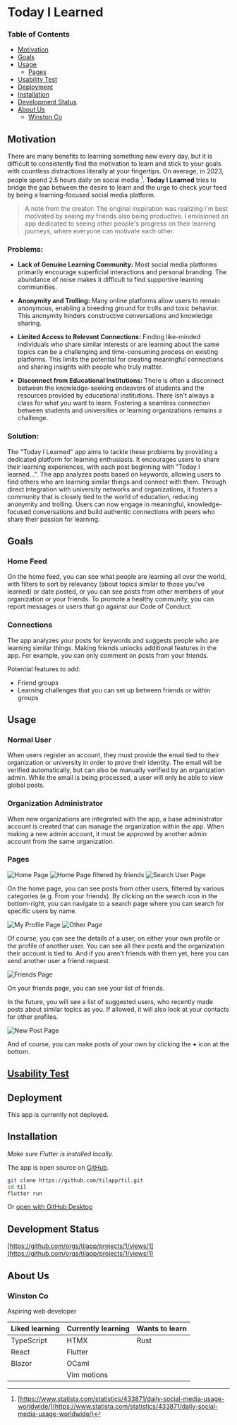 <!-- omit in toc -->
# Today I Learned

<!-- omit in toc -->
### Table of Contents

- [Motivation](#motivation)
- [Goals](#goals)
- [Usage](#usage)
  - [Pages](#pages)
- [Usability Test](#usability-test)
- [Deployment](#deployment)
- [Installation](#installation)
- [Development Status](#development-status)
- [About Us](#about-us)
  - [Winston Co](#winston-co)

## Motivation

There are many benefits to learning something new every day, but it is difficult to consistently find the motivation to learn and stick to your goals with countless distractions literally at your fingertips. On average, in 2023, people spend 2.5 hours daily on social media [^1]. **Today I Learned** tries to bridge the gap between the desire to learn and the urge to check your feed by being a learning-focused social media platform.

> A note from the creator: The original inspiration was realizing I'm best motivated by seeing my friends also being productive. I envisioned an app dedicated to seeing other people's progress on their learning journeys, where everyone can motivate each other.

<!-- omit in toc -->
### Problems:

- **Lack of Genuine Learning Community:** Most social media platforms primarily encourage superficial interactions and personal branding. The abundance of noise makes it difficult to find supportive learning communities.

- **Anonymity and Trolling:** Many online platforms allow users to remain anonymous, enabling a breeding ground for trolls and toxic behavior. This anonymity hinders constructive conversations and knowledge sharing.

- **Limited Access to Relevant Connections:** Finding like-minded individuals who share similar interests or are learning about the same topics can be a challenging and time-consuming process on existing platforms. This limits the potential for creating meaningful connections and sharing insights with people who truly matter.

- **Disconnect from Educational Institutions:** There is often a disconnect between the knowledge-seeking endeavors of students and the resources provided by educational institutions. There isn't always a class for what you want to learn. Fostering a seamless connection between students and universities or learning organizations remains a challenge.

<!-- omit in toc -->
### Solution:

The "Today I Learned" app aims to tackle these problems by providing a dedicated platform for learning enthusiasts. It encourages users to share their learning experiences, with each post beginning with "Today I learned...". The app analyzes posts based on keywords, allowing users to find others who are learning similar things and connect with them. Through direct integration with university networks and organizations, it fosters a community that is closely tied to the world of education, reducing anonymity and trolling. Users can now engage in meaningful, knowledge-focused conversations and build authentic connections with peers who share their passion for learning.

## Goals

<!-- omit in toc -->
### Home Feed

On the home feed, you can see what people are learning all over the world, with filters to sort by relevancy (about topics similar to those you've learned) or date posted, or you can see posts from other members of your organization or your friends. To promote a healthy community, you can report messages or users that go against our Code of Conduct.

<!-- omit in toc -->
### Connections

The app analyzes your posts for keywords and suggests people who are learning similar things. Making friends unlocks additional features in the app. For example, you can only comment on posts from your friends.

Potential features to add:
- Friend groups
- Learning challenges that you can set up between friends or within groups

## Usage

<!-- omit in toc -->
### Normal User

When users register an account, they must provide the email tied to their organization or university in order to prove their identity. The email will be verified automatically, but can also be manually verified by an organization admin. While the email is being processed, a user will only be able to view global posts.

<!-- omit in toc -->
### Organization Administrator

When new organizations are integrated with the app, a base administrator account is created that can manage the organization within the app. When making a new admin account, it must be approved by another admin account from the same  organization.

### Pages

<img src="/assets/images/home.png" alt="Home Page" />
<img src="/assets/images/home-2.png" alt="Home Page filtered by friends" />
<img src="/assets/images/search-user.png" alt="Search User Page" />

On the home page, you can see posts from other users, filtered by various categories (e.g. From your friends). By clicking on the search icon in the bottom-right, you can navigate to a search page where you can search for specific users by name.

<img src="/assets/images/my-profile.png" alt="My Profile Page" />
<img src="/assets/images/other-profile.png" alt="Other Page" />

Of course, you can see the details of a user, on either your own profile or the profile of another user. You can see all their posts and the organization their account is tied to. And if you aren't friends with them yet, here you can send another user a friend request.

<img src="/assets/images/friends.png" alt="Friends Page" />

On your friends page, you can see your list of friends.

In the future, you will see a list of suggested users, who recently made posts about similar topics as you. If allowed, it will also look at your contacts for other profiles.

<img src="/assets/images/new-post.png" alt="New Post Page" />

And of course, you can make posts of your own by clicking the **+** icon at the bottom.

## [Usability Test](/evaluation)

## Deployment

This app is currently not deployed.

## Installation

_Make sure Flutter is installed locally._

The app is open source on [GitHub](https://github.com/tilapp/til).

```sh
git clone https://github.com/tilapp/til.git
cd til
flutter run
```

Or [open with GitHub Desktop](x-github-client://openRepo/https://github.com/tilapp/til)

## Development Status

[https://github.com/orgs/tilapp/projects/1/views/1](https://github.com/orgs/tilapp/projects/1/views/1)

## About Us

### Winston Co
Aspiring web developer

| Liked learning | Currently learning | Wants to learn |
| -------------- | ------------------ | -------------- |
| TypeScript     | HTMX               | Rust           |
| React          | Flutter            |                |
| Blazor         | OCaml              |                |
|                | Vim motions        |                |

[^1]: [https://www.statista.com/statistics/433871/daily-social-media-usage-worldwide/](https://www.statista.com/statistics/433871/daily-social-media-usage-worldwide/)

